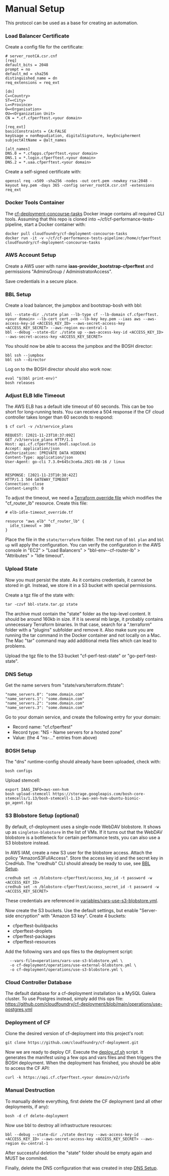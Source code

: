 # Manual Setup

This protocol can be used as a base for creating an automation.

### Load Balancer Certificate

Create a config file for the certificate:
```
# server_rootCA.csr.cnf
[req]
default_bits = 2048
prompt = no
default_md = sha256
distinguished_name = dn
req_extensions = req_ext

[dn]
C=<Country>
ST=<City>
L=<Province>
O=<Organisation>
OU=<Organization Unit>
CN = *.cf.cfperftest.<your domain>

[req_ext]
basicConstraints = CA:FALSE
keyUsage = nonRepudiation, digitalSignature, keyEncipherment
subjectAltName = @alt_names

[alt_names]
DNS.0 = *.cfapps.cfperftest.<your domain>
DNS.1 = *.login.cfperftest.<your domain>
DNS.2 = *.uaa.cfperftest.<your domain>
```

Create a self-signed certificate with:
```
openssl req -x509 -sha256 -nodes -out cert.pem -newkey rsa:2048 -keyout key.pem -days 365 -config server_rootCA.csr.cnf -extensions req_ext
```

### Docker Tools Container

The [cf-deployment-concourse-tasks](https://github.com/cloudfoundry/cf-deployment-concourse-tasks) Docker image contains all required CLI tools. Assuming that this repo is cloned into ~/cf/cf-performance-tests-pipeline, start a Docker container with:
```
docker pull cloudfoundry/cf-deployment-concourse-tasks
docker run -it -v ~/cf/cf-performance-tests-pipeline:/home/cfperftest cloudfoundry/cf-deployment-concourse-tasks
```

### AWS Account Setup

Create a AWS user with name **iaas-provider_bootstrap-cfperftest** and permissions "AdminsGroup / AdministratorAccess".

Save credentials in a secure place.

### BBL Setup

Create a load balancer, the jumpbox and bootstrap-bosh with bbl:
```
bbl --state-dir ./state plan --lb-type cf --lb-domain cf.cfperftest.<your domain> --lb-cert cert.pem --lb-key key.pem --iaas aws --aws-access-key-id <ACCESS_KEY_ID> --aws-secret-access-key <ACCESS_KEY_SECRET> --aws-region eu-central-1
bbl --debug --state-dir ./state up --aws-access-key-id <ACCESS_KEY_ID> --aws-secret-access-key <ACCESS_KEY_SECRET>
```

You should now be able to access the jumpbox and the BOSH director:
```
bbl ssh --jumpbox
bbl ssh --director
```

Log on to the BOSH director should also work now:
```
eval "$(bbl print-env)"
bosh releases
```

### Adjust ELB Idle Timeout

The AWS ELB has a default idle timeout of 60 seconds. This can be too short for long-running tests. You can receive a 504 response if the CF cloud controller takes longer than 60 seconds to respond:
```
$ cf curl -v /v3/service_plans 

REQUEST: [2021-11-23T10:37:09Z]
GET /v3/service_plans HTTP/1.1
Host: api.cf.cfperftest.bndl.sapcloud.io
Accept: application/json
Authorization: [PRIVATE DATA HIDDEN]
Content-Type: application/json
User-Agent: go-cli 7.3.0+645c3ce6a.2021-08-16 / linux


RESPONSE: [2021-11-23T10:38:42Z]
HTTP/1.1 504 GATEWAY_TIMEOUT
Connection: close
Content-Length: 0
```
To adjust the timeout, we need a [Terraform override file](https://www.terraform.io/docs/language/files/override.html) which modifies the "cf_router_lb" resource. Create this file:
```
# elb-idle-timeout_override.tf

resource "aws_elb" "cf_router_lb" {
  idle_timeout = 300
}
```
Place the file in the `state/terraform` folder. The next run of `bbl plan` and `bbl up` will apply the configuration. You can verify the configuration in the AWS console in "EC2" > "Load Balancers" > "bbl-env-<env name>-cf-router-lb" > "Attributes" > "Idle timeout".

### Upload State

Now you must persist the state. As it contains credentials, it cannot be stored in git. Instead, we store it in a S3 bucket with special permissions.

Create a tgz file of the state with:
```
tar -czvf bbl-state.tar.gz state
```
The archive must contain the "state" folder as the top-level content. It should be around 160kb in size. If it is several mb large, it probably contains unnecessary Terraform binaries. In that case, search for a ".terraform" folder with a "plugins" subfolder and remove it. Also make sure you are running the tar command in the Docker container and not locally on a Mac. The Mac "tar" command may add additional meta files which can lead to problems.

Upload the tgz file to the S3 bucket "cf-perf-test-state" or "go-perf-test-state".

### DNS Setup

Get the name servers from "state/vars/terraform.tfstate":
```
"name_servers.0": "some.domain.com"
"name_servers.1": "some.domain.com"
"name_servers.2": "some.domain.com"
"name_servers.3": "some.domain.com"
```

Go to your domain service, and create the following entry for your domain:

* Record name: "cf.cfperftest"
* Record type: "NS - Name servers for a hosted zone"
* Value: (the 4 "ns-..." entries from above)

### BOSH Setup

The "dns" runtime-config should already have been uploaded, check with:
```
bosh configs
```

Upload stemcell:
```
export IAAS_INFO=aws-xen-hvm
bosh upload-stemcell https://storage.googleapis.com/bosh-core-stemcells/1.13/bosh-stemcell-1.13-aws-xen-hvm-ubuntu-bionic-go_agent.tgz
```

### S3 Blobstore Setup (optional)

By default, cf-deployment uses a single-node WebDAV blobstore. It shows up as `singleton-blobstore` in the list of VMs. If it turns out that the WebDAV blobstore is a bottleneck for certain performance tests, you can also use a S3 blobstore instead.

In AWS IAM, create a new S3 user for the blobstore access. Attach the policy "AmazonS3FullAccess". Store the access key id and the secret key in CredHub. The "credhub" CLI should already be ready to use, see [BBL Setup](#bbl-setup).
```
credhub set -n /blobstore-cfperftest/access_key_id -t password -w <ACCESS_KEY_ID>
credhub set -n /blobstore-cfperftest/access_secret_id -t password -w <ACCESS_KEY_SECRET>
```
These credentials are referenced in [variables/vars-use-s3-blobstore.yml](variables/vars-use-s3-blobstore.yml).

Now create the S3 buckets. Use the default settings, but enable "Server-side encryption" with "Amazon S3 key". Create 4 buckets:

* cfperftest-buildpacks
* cfperftest-droplets
* cfperftest-packages
* cfperftest-resources

Add the following vars and ops files to the deployment script:

```
  --vars-file=operations/vars-use-s3-blobstore.yml \	
  -o cf-deployment/operations/use-external-blobstore.yml \
  -o cf-deployment/operations/use-s3-blobstore.yml \
```

### Cloud Controller Database

The default database for a cf-deployment installation is a MySQL Galera cluster. To use Postgres instead, simply add this ops file:
https://github.com/cloudfoundry/cf-deployment/blob/main/operations/use-postgres.yml

### Deployment of CF

Clone the desired version of cf-deployment into this project's root:
```
git clone https://github.com/cloudfoundry/cf-deployment.git
```
Now we are ready to deploy CF. Execute the [deploy_cf.sh](deploy_cf.sh) script. It generates the manifest using a few ops and vars files and then triggers the BOSH deployment. When the deployment has finished, you should be able to access the CF API:
```
curl -k https://api.cf.cfperftest.<your domain>/v2/info
```

### Manual Destruction

To manually delete everything, first delete the CF deployment (and all other deployments, if any):
```
bosh -d cf delete-deployment
```

Now use bbl to destroy all infrastructure resources:
```
bbl --debug --state-dir ./state destroy --aws-access-key-id <ACCESS_KEY_ID> --aws-secret-access-key <ACCESS_KEY_SECRET> --aws-region eu-central-1
```
After successful deletion the "state" folder should be empty again and MUST be commited.

Finally, delete the DNS configuration that was created in step [DNS Setup](#dns-setup).